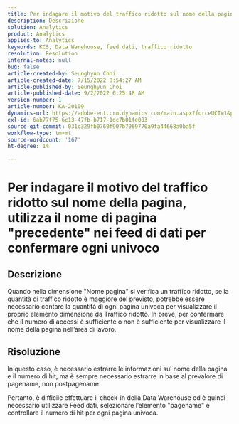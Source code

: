 ```yaml
---
title: Per indagare il motivo del traffico ridotto sul nome della pagina, utilizza il nome di pagina "precedente" nei feed di dati per confermare ogni univoco
description: Descrizione
solution: Analytics
product: Analytics
applies-to: Analytics
keywords: KCS, Data Warehouse, feed dati, traffico ridotto
resolution: Resolution
internal-notes: null
bug: false
article-created-by: Seunghyun Choi
article-created-date: 7/15/2022 8:54:27 AM
article-published-by: Seunghyun Choi
article-published-date: 9/2/2022 6:25:48 AM
version-number: 1
article-number: KA-20109
dynamics-url: https://adobe-ent.crm.dynamics.com/main.aspx?forceUCI=1&pagetype=entityrecord&etn=knowledgearticle&id=2fba16b6-1b04-ed11-82e4-00224809fcfe
exl-id: 6ab77f75-6c13-47fb-b717-1dc7b01fe083
source-git-commit: 031c329fb0760f907b7969770a9fa44668a0ba5f
workflow-type: tm+mt
source-wordcount: '167'
ht-degree: 1%

---
```


# Per indagare il motivo del traffico ridotto sul nome della pagina, utilizza il nome di pagina &quot;precedente&quot; nei feed di dati per confermare ogni univoco

## Descrizione

Quando nella dimensione &quot;Nome pagina&quot; si verifica un traffico ridotto, se la quantità di traffico ridotto è maggiore del previsto, potrebbe essere necessario contare la quantità di ogni pagina univoca per visualizzare il proprio elemento dimensione da Traffico ridotto. In breve, per confermare che il numero di accessi è sufficiente o non è sufficiente per visualizzare il nome della pagina nell’area di lavoro. 

## Risoluzione


In questo caso, è necessario estrarre le informazioni sul nome della pagina e il numero di hit, ma è sempre necessario estrarre in base al prevalore di pagename, non postpagename.

Pertanto, è difficile effettuare il check-in della Data Warehouse ed è quindi necessario utilizzare Feed dati, selezionare l’elemento &quot;pagename&quot; e controllare il numero di hit per ogni pagina univoca.
